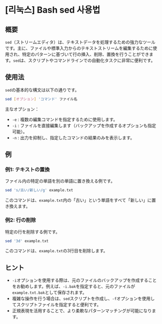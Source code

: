# [리눅스] Bash sed 사용법

## 概要
`sed`（ストリームエディタ）は、テキストデータを処理するための強力なツールです。主に、ファイルや標準入力からのテキストストリームを編集するために使用され、特定のパターンに基づいて行の挿入、削除、置換を行うことができます。`sed`は、スクリプトやコマンドラインでの自動化タスクに非常に便利です。

## 使用法
`sed`の基本的な構文は以下の通りです。

```bash
sed [オプション] 'コマンド' ファイル名
```

主なオプション：
- `-e` : 複数の編集コマンドを指定するために使用します。
- `-i` : ファイルを直接編集します（バックアップを作成するオプションも指定可能）。
- `-n` : 出力を抑制し、指定したコマンドの結果のみを表示します。

## 例
### 例1: テキストの置換
ファイル内の特定の単語を別の単語に置き換える例です。

```bash
sed 's/古い/新しい/g' example.txt
```
このコマンドは、`example.txt`内の「古い」という単語をすべて「新しい」に置き換えます。

### 例2: 行の削除
特定の行を削除する例です。

```bash
sed '3d' example.txt
```
このコマンドは、`example.txt`の3行目を削除します。

## ヒント
- `-i`オプションを使用する際は、元のファイルのバックアップを作成することをお勧めします。例えば、`-i.bak`を指定すると、元のファイルが`example.txt.bak`として保存されます。
- 複雑な操作を行う場合は、`sed`スクリプトを作成し、`-f`オプションを使用してスクリプトファイルを指定すると便利です。
- 正規表現を活用することで、より柔軟なパターンマッチングが可能になります。